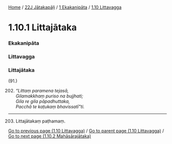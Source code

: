 
[Home](/) / [22J Jātakapāḷi](../../../22J.md) / [1 Ekakanipāta](../../1.md) / [1.10 Littavagga](../1.10.md)

# 1.10.1 Littajātaka

### Ekakanipāta

### Littavagga

### Littajātaka

(91.)

202. _“Littaṃ paramena tejasā,_  
_Gilamakkhaṃ puriso na bujjhati;_  
_Gila re gila pāpadhuttaka,_  
_Pacchā te kaṭukaṃ bhavissatī”ti._  


---

203. Littajātakaṃ paṭhamaṃ.



[Go to previous page (1.10 Littavagga)](../1.10.md) / [Go to parent page (1.10 Littavagga)](../1.10.md) / [Go to next page (1.10.2 Mahāsārajātaka)](1.10.2.md)


